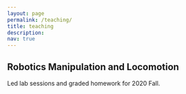 ```yaml
---
layout: page
permalink: /teaching/
title: teaching
description: 
nav: true
---
```


## Robotics Manipulation and Locomotion
Led lab sessions and graded homework for 2020 Fall.
